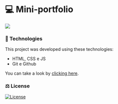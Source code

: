 # 💻 Mini-portfolio

<p>
  <img  src=".github/portfolio.png" >
</p>

### 🚀 Technologies

This project was developed using these technologies:

- HTML, CSS e JS
- Git e Github

You can take a look by <a href="https://adrianmedeirosdev.github.io/mini-portfolio" target="_blank">clicking here</a>.
### ⚖ License
<a href="https://opensource.org/license/mit/" target="_blank">
  <img alt="License" src="https://img.shields.io/static/v1?label=license&message=MIT&color=49AA26&labelColor=000000" >
</a>

